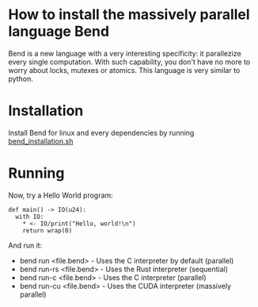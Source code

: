 # How to install the massively parallel language Bend 

Bend is a new language with a very interesting specificity: it parallezize every single computation.
With such capability, you don't have no more to worry about locks, mutexes or atomics. 
This language is very similar to python.



# Installation

Install Bend for linux and every dependencies by running [bend_installation.sh](bend_installation.sh)

# Running

Now, try a Hello World program: 
```
def main() -> IO(u24):
  with IO:
    * <- IO/print("Hello, world!\n")
    return wrap(0)
```

And run it:
- bend run    <file.bend> - Uses the C interpreter by default (parallel)
- bend run-rs <file.bend>  - Uses the Rust interpreter (sequential)
- bend run-c  <file.bend> - Uses the C interpreter (parallel)
- bend run-cu <file.bend> - Uses the CUDA interpreter (massively parallel)